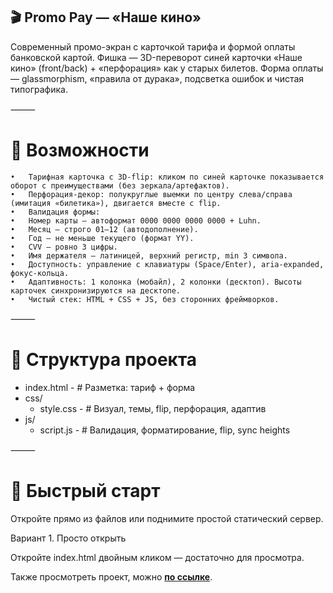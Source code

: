 ## 🎬 Promo Pay — «Наше кино»

Современный промо-экран с карточкой тарифа и формой оплаты банковской картой.
Фишка — 3D-переворот синей карточки «Наше кино» (front/back) + «перфорация» как у старых билетов.
Форма оплаты — glassmorphism, «правила от дурака», подсветка ошибок и чистая типографика.

⸻

# 🚀 Возможности
	•	Тарифная карточка с 3D-flip: кликом по синей карточке показывается оборот с преимуществами (без зеркала/артефактов).
	•	Перфорация-декор: полукруглые выемки по центру слева/справа (имитация «билетика»), двигается вместе с flip.
	•	Валидация формы:
	•	Номер карты — автоформат 0000 0000 0000 0000 + Luhn.
	•	Месяц — строго 01–12 (автодополнение).
	•	Год — не меньше текущего (формат YY).
	•	CVV — ровно 3 цифры.
	•	Имя держателя — латиницей, верхний регистр, min 3 символа.
	•	Доступность: управление с клавиатуры (Space/Enter), aria-expanded, фокус-кольца.
	•	Адаптивность: 1 колонка (мобайл), 2 колонки (десктоп). Высоты карточек синхронизируются на десктопе.
	•	Чистый стек: HTML + CSS + JS, без сторонних фреймворков.

⸻

# 📁 Структура проекта

 - index.html - # Разметка: тариф + форма
 - css/
    - style.css - # Визуал, темы, flip, перфорация, адаптив
 - js/
    - script.js - # Валидация, форматирование, flip, sync heights


⸻

# 🔧 Быстрый старт

Откройте прямо из файлов или поднимите простой статический сервер.

Вариант 1. Просто открыть

Откройте index.html двойным кликом — достаточно для просмотра.

Также просмотреть проект, можно [**по ссылке**](https://bigvovaruu.github.io/card/).
